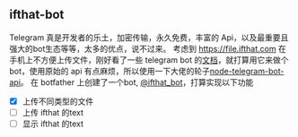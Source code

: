 ## ifthat-bot

Telegram 真是开发者的乐土，加密传输，永久免费，丰富的 Api，以及最重要且强大的bot生态等等，太多的优点，说不过来。
考虑到 https://file.ifthat.com 在手机上不方便上传文件，刚好看了一些 telegram bot 的[文档](https://core.telegram.org/bots/api)，就打算用它来做个 bot，使用原始的 api 有点麻烦，所以使用一下大佬的轮子[node-telegram-bot-api](https://github.com/yagop/node-telegram-bot-api)。
在 botfather 上创建了一个bot, [@ifthat_bot](https://t.me/ifthat_bot)，打算实现以下功能
- [x] 上传不同类型的文件
- [ ] 上传 ifthat 的text
- [ ] 显示 ifthat 的text
